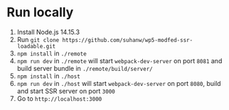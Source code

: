 # Run locally

1. Install Node.js 14.15.3
2. Run `git clone https://github.com/suhanw/wp5-modfed-ssr-loadable.git`
3. `npm install` in `./remote`
4. `npm run dev` in `./remote` will start `webpack-dev-server` on port `8081` and build server bundle in `./remote/build/server/`
5. `npm install` in `./host`
6. `npm run dev` in `./host` will start `webpack-dev-server` on port `8080`, build and start SSR server on port `3000`
7. Go to `http://localhost:3000`
